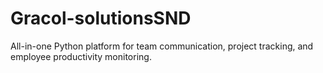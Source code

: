 # Gracol-solutionsSND
All-in-one Python platform for team communication, project tracking, and employee productivity monitoring.
